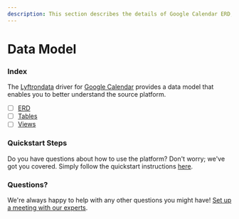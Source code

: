 ```yaml
---
description: This section describes the details of Google Calendar ERD, Tables, and Views.
---
```


# Data Model

### Index

The  [Lyftrondata](https://www.lyftrondata.com/) driver for [Google Calendar](https://www.lyftrondata.com/integration/business-analytics/google-calendar/) provides a data model that enables you to better understand the source platform.

* [ ] [ERD](erd.md)
* [ ] [Tables](tables.md)
* [ ] [Views](views.md)

### Quickstart Steps

Do you have questions about how to use the platform? Don't worry; we've got you covered. Simply follow the quickstart instructions [here](../README.md).


### Questions? <a href="#questions" id="questions"></a>

We're always happy to help with any other questions you might have! [Set up a meeting with our experts](https://www.lyftrondata.com/book-a-meeting/).

